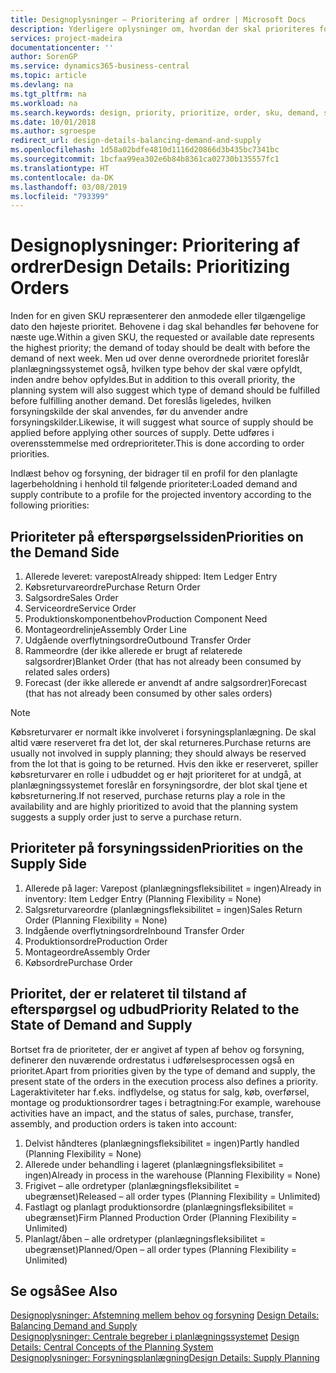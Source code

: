 ```yaml
---
title: Designoplysninger – Prioritering af ordrer | Microsoft Docs
description: Yderligere oplysninger om, hvordan der skal prioriteres for at opfylde både behov og forsyningskrav.
services: project-madeira
documentationcenter: ''
author: SorenGP
ms.service: dynamics365-business-central
ms.topic: article
ms.devlang: na
ms.tgt_pltfrm: na
ms.workload: na
ms.search.keywords: design, priority, prioritize, order, sku, demand, supply
ms.date: 10/01/2018
ms.author: sgroespe
redirect_url: design-details-balancing-demand-and-supply
ms.openlocfilehash: 1d58a02bdfe4810d1116d20866d3b435bc7341bc
ms.sourcegitcommit: 1bcfaa99ea302e6b84b8361ca02730b135557fc1
ms.translationtype: HT
ms.contentlocale: da-DK
ms.lasthandoff: 03/08/2019
ms.locfileid: "793399"
---
```

# <a name="design-details-prioritizing-orders"></a><span data-ttu-id="76615-103">Designoplysninger: Prioritering af ordrer</span><span class="sxs-lookup"><span data-stu-id="76615-103">Design Details: Prioritizing Orders</span></span>
<span data-ttu-id="76615-104">Inden for en given SKU repræsenterer den anmodede eller tilgængelige dato den højeste prioritet. Behovene i dag skal behandles før behovene for næste uge.</span><span class="sxs-lookup"><span data-stu-id="76615-104">Within a given SKU, the requested or available date represents the highest priority; the demand of today should be dealt with before the demand of next week.</span></span> <span data-ttu-id="76615-105">Men ud over denne overordnede prioritet foreslår planlægningssystemet også, hvilken type behov der skal være opfyldt, inden andre behov opfyldes.</span><span class="sxs-lookup"><span data-stu-id="76615-105">But in addition to this overall priority, the planning system will also suggest which type of demand should be fulfilled before fulfilling another demand.</span></span> <span data-ttu-id="76615-106">Det foreslås ligeledes, hvilken forsyningskilde der skal anvendes, før du anvender andre forsyningskilder.</span><span class="sxs-lookup"><span data-stu-id="76615-106">Likewise, it will suggest what source of supply should be applied before applying other sources of supply.</span></span> <span data-ttu-id="76615-107">Dette udføres i overensstemmelse med ordreprioriteter.</span><span class="sxs-lookup"><span data-stu-id="76615-107">This is done according to order priorities.</span></span>  

<span data-ttu-id="76615-108">Indlæst behov og forsyning, der bidrager til en profil for den planlagte lagerbeholdning i henhold til følgende prioriteter:</span><span class="sxs-lookup"><span data-stu-id="76615-108">Loaded demand and supply contribute to a profile for the projected inventory according to the following priorities:</span></span>  

## <a name="priorities-on-the-demand-side"></a><span data-ttu-id="76615-109">Prioriteter på efterspørgselssiden</span><span class="sxs-lookup"><span data-stu-id="76615-109">Priorities on the Demand Side</span></span>  
1. <span data-ttu-id="76615-110">Allerede leveret: varepost</span><span class="sxs-lookup"><span data-stu-id="76615-110">Already shipped: Item Ledger Entry</span></span>  
2. <span data-ttu-id="76615-111">Købsreturvareordre</span><span class="sxs-lookup"><span data-stu-id="76615-111">Purchase Return Order</span></span>  
3. <span data-ttu-id="76615-112">Salgsordre</span><span class="sxs-lookup"><span data-stu-id="76615-112">Sales Order</span></span>  
4. <span data-ttu-id="76615-113">Serviceordre</span><span class="sxs-lookup"><span data-stu-id="76615-113">Service Order</span></span>  
5. <span data-ttu-id="76615-114">Produktionskomponentbehov</span><span class="sxs-lookup"><span data-stu-id="76615-114">Production Component Need</span></span>  
6. <span data-ttu-id="76615-115">Montageordrelinje</span><span class="sxs-lookup"><span data-stu-id="76615-115">Assembly Order Line</span></span>  
7. <span data-ttu-id="76615-116">Udgående overflytningsordre</span><span class="sxs-lookup"><span data-stu-id="76615-116">Outbound Transfer Order</span></span>  
8. <span data-ttu-id="76615-117">Rammeordre (der ikke allerede er brugt af relaterede salgsordrer)</span><span class="sxs-lookup"><span data-stu-id="76615-117">Blanket Order (that has not already been consumed by related sales orders)</span></span>  
9. <span data-ttu-id="76615-118">Forecast (der ikke allerede er anvendt af andre salgsordrer)</span><span class="sxs-lookup"><span data-stu-id="76615-118">Forecast (that has not already been consumed by other sales orders)</span></span>  

> [!NOTE]  
>  <span data-ttu-id="76615-119">Købsreturvarer er normalt ikke involveret i forsyningsplanlægning. De skal altid være reserveret fra det lot, der skal returneres.</span><span class="sxs-lookup"><span data-stu-id="76615-119">Purchase returns are usually not involved in supply planning; they should always be reserved from the lot that is going to be returned.</span></span> <span data-ttu-id="76615-120">Hvis den ikke er reserveret, spiller købsreturvarer en rolle i udbuddet og er højt prioriteret for at undgå, at planlægningssystemet foreslår en forsyningsordre, der blot skal tjene et købsreturnering.</span><span class="sxs-lookup"><span data-stu-id="76615-120">If not reserved, purchase returns play a role in the availability and are highly prioritized to avoid that the planning system suggests a supply order just to serve a purchase return.</span></span>  

## <a name="priorities-on-the-supply-side"></a><span data-ttu-id="76615-121">Prioriteter på forsyningssiden</span><span class="sxs-lookup"><span data-stu-id="76615-121">Priorities on the Supply Side</span></span>  
1. <span data-ttu-id="76615-122">Allerede på lager: Varepost (planlægningsfleksibilitet = ingen)</span><span class="sxs-lookup"><span data-stu-id="76615-122">Already in inventory: Item Ledger Entry (Planning Flexibility = None)</span></span>  
2. <span data-ttu-id="76615-123">Salgsreturvareordre (planlægningsfleksibilitet = ingen)</span><span class="sxs-lookup"><span data-stu-id="76615-123">Sales Return Order (Planning Flexibility = None)</span></span>  
3. <span data-ttu-id="76615-124">Indgående overflytningsordre</span><span class="sxs-lookup"><span data-stu-id="76615-124">Inbound Transfer Order</span></span>  
4. <span data-ttu-id="76615-125">Produktionsordre</span><span class="sxs-lookup"><span data-stu-id="76615-125">Production Order</span></span>  
5. <span data-ttu-id="76615-126">Montageordre</span><span class="sxs-lookup"><span data-stu-id="76615-126">Assembly Order</span></span>  
6. <span data-ttu-id="76615-127">Købsordre</span><span class="sxs-lookup"><span data-stu-id="76615-127">Purchase Order</span></span>  

## <a name="priority-related-to-the-state-of-demand-and-supply"></a><span data-ttu-id="76615-128">Prioritet, der er relateret til tilstand af efterspørgsel og udbud</span><span class="sxs-lookup"><span data-stu-id="76615-128">Priority Related to the State of Demand and Supply</span></span>  
<span data-ttu-id="76615-129">Bortset fra de prioriteter, der er angivet af typen af behov og forsyning, definerer den nuværende ordrestatus i udførelsesprocessen også en prioritet.</span><span class="sxs-lookup"><span data-stu-id="76615-129">Apart from priorities given by the type of demand and supply, the present state of the orders in the execution process also defines a priority.</span></span> <span data-ttu-id="76615-130">Lageraktiviteter har f.eks. indflydelse, og status for salg, køb, overførsel, montage og produktionsordrer tages i betragtning:</span><span class="sxs-lookup"><span data-stu-id="76615-130">For example, warehouse activities have an impact, and the status of sales, purchase, transfer, assembly, and production orders is taken into account:</span></span>  

1. <span data-ttu-id="76615-131">Delvist håndteres (planlægningsfleksibilitet = ingen)</span><span class="sxs-lookup"><span data-stu-id="76615-131">Partly handled (Planning Flexibility = None)</span></span>  
2. <span data-ttu-id="76615-132">Allerede under behandling i lageret (planlægningsfleksibilitet = ingen)</span><span class="sxs-lookup"><span data-stu-id="76615-132">Already in process in the warehouse (Planning Flexibility = None)</span></span>  
3. <span data-ttu-id="76615-133">Frigivet – alle ordretyper (planlægningsfleksibilitet = ubegrænset)</span><span class="sxs-lookup"><span data-stu-id="76615-133">Released – all order types (Planning Flexibility = Unlimited)</span></span>  
4. <span data-ttu-id="76615-134">Fastlagt og planlagt produktionsordre (planlægningsfleksibilitet = ubegrænset)</span><span class="sxs-lookup"><span data-stu-id="76615-134">Firm Planned Production Order (Planning Flexibility = Unlimited)</span></span>  
5. <span data-ttu-id="76615-135">Planlagt/åben – alle ordretyper (planlægningsfleksibilitet = ubegrænset)</span><span class="sxs-lookup"><span data-stu-id="76615-135">Planned/Open – all order types (Planning Flexibility = Unlimited)</span></span>  

## <a name="see-also"></a><span data-ttu-id="76615-136">Se også</span><span class="sxs-lookup"><span data-stu-id="76615-136">See Also</span></span>  
<span data-ttu-id="76615-137">[Designoplysninger: Afstemning mellem behov og forsyning](design-details-balancing-demand-and-supply.md) </span><span class="sxs-lookup"><span data-stu-id="76615-137">[Design Details: Balancing Demand and Supply](design-details-balancing-demand-and-supply.md) </span></span>  
<span data-ttu-id="76615-138">[Designoplysninger: Centrale begreber i planlægningssystemet](design-details-central-concepts-of-the-planning-system.md) </span><span class="sxs-lookup"><span data-stu-id="76615-138">[Design Details: Central Concepts of the Planning System](design-details-central-concepts-of-the-planning-system.md) </span></span>  
[<span data-ttu-id="76615-139">Designoplysninger: Forsyningsplanlægning</span><span class="sxs-lookup"><span data-stu-id="76615-139">Design Details: Supply Planning</span></span>](design-details-supply-planning.md)
